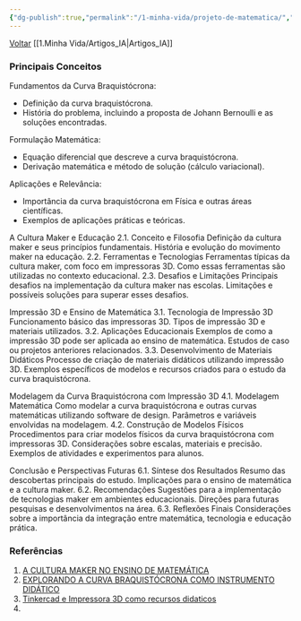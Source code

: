 ```yaml
---
{"dg-publish":true,"permalink":"/1-minha-vida/projeto-de-matematica/","title":"Projeto de Matemática","tags":["pessoal/estudos","pessoal/quaseumdev","atividades"]}
---
```


[Voltar](1.LIFE/index)
[[1.Minha Vida/Artigos_IA\|Artigos_IA]]
### Principais Conceitos
Fundamentos da Curva Braquistócrona:
- Definição da curva braquistócrona.
- História do problema, incluindo a proposta de Johann Bernoulli e as soluções encontradas.

Formulação Matemática:
- Equação diferencial que descreve a curva braquistócrona.
- Derivação matemática e método de solução (cálculo variacional).

Aplicações e Relevância:
- Importância da curva braquistócrona em Física e outras áreas científicas.
- Exemplos de aplicações práticas e teóricas.

A Cultura Maker e Educação
2.1. Conceito e Filosofia
Definição da cultura maker e seus princípios fundamentais.
História e evolução do movimento maker na educação.
2.2. Ferramentas e Tecnologias
Ferramentas típicas da cultura maker, com foco em impressoras 3D.
Como essas ferramentas são utilizadas no contexto educacional.
2.3. Desafios e Limitações
Principais desafios na implementação da cultura maker nas escolas.
Limitações e possíveis soluções para superar esses desafios.

Impressão 3D e Ensino de Matemática
3.1. Tecnologia de Impressão 3D
Funcionamento básico das impressoras 3D.
Tipos de impressão 3D e materiais utilizados.
3.2. Aplicações Educacionais
Exemplos de como a impressão 3D pode ser aplicada ao ensino de matemática.
Estudos de caso ou projetos anteriores relacionados.
3.3. Desenvolvimento de Materiais Didáticos
Processo de criação de materiais didáticos utilizando impressão 3D.
Exemplos específicos de modelos e recursos criados para o estudo da curva braquistócrona.

Modelagem da Curva Braquistócrona com Impressão 3D
4.1. Modelagem Matemática
Como modelar a curva braquistócrona e outras curvas matemáticas utilizando software de design.
Parâmetros e variáveis envolvidas na modelagem.
4.2. Construção de Modelos Físicos
Procedimentos para criar modelos físicos da curva braquistócrona com impressoras 3D.
Considerações sobre escalas, materiais e precisão.
Exemplos de atividades e experimentos para alunos.

Conclusão e Perspectivas Futuras
6.1. Síntese dos Resultados
Resumo das descobertas principais do estudo.
Implicações para o ensino de matemática e a cultura maker.
6.2. Recomendações
Sugestões para a implementação de tecnologias maker em ambientes educacionais.
Direções para futuras pesquisas e desenvolvimentos na área.
6.3. Reflexões Finais
Considerações sobre a importância da integração entre matemática, tecnologia e educação prática.

### Referências
1. [A CULTURA MAKER NO ENSINO DE MATEMÁTICA](https://sca.profmat-sbm.org.br/profmat_tcc.php?id1=6887&id2=171053201)
2. [EXPLORANDO A CURVA BRAQUISTÓCRONA COMO INSTRUMENTO DIDÁTICO](https://sca.profmat-sbm.org.br/profmat_tcc.php?id1=6953&id2=171055463)
3. [Tinkercad e Impressora 3D como recursos didaticos](https://sca.profmat-sbm.org.br/profmat_tcc.php?id1=7166&id2=171056049)
4. 